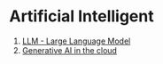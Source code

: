 # Artificial Intelligent

  1. [LLM - Large Language Model](./LLM/LargeLanguageModel.md)
  1. [Generative AI in the cloud](./LLM/GenerativeAiInTheCloud.md)